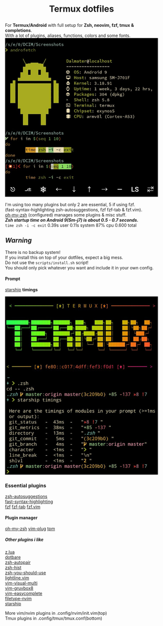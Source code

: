 # <p align="center">Termux dotfiles

For **Termux/Android** with full setup for **Zsh, neovim, fzf, tmux & completions**.<br>
With a lot of plugins, aliases, functions, colors and some fonts.<br>
![picture](pics/Screenshot_Termux.jpg)

I'm using too many plugins but only 2 are essential, 5 if using fzf.<br>
(fast-syntax-highlighting zsh-autosuggestions, fzf fzf-tab & fzf.vim).<br>
[oh-my-zsh](https://github.com/ohmyzsh/ohmyzsh) (configured) manages some plugins & misc stuff.<br>
***Zsh startup time on Android 9(Sm-j7) is about 0.5 - 0.7 seconds.***<br>
`time zsh -i -c exit`  0.39s user 0.11s system 87% cpu 0.600 total

## *Warning*

There is no backup system!<br> 
If you install this on top of your dotfiles, expect a big mess.<br>
Do not use the `scripts/install.sh` script!<br> 
You should only pick whatever you want and include it in your own config.

#### Prompt

[starship](https://github.com/starship/starship) **timings**

![Termux-pic](pics/Termux_Prompt-time.jpg)

### Essential plugins

[zsh-autosuggestions](https://github.com/zsh-users/zsh-autosuggestions)<br>
[fast-syntax-highlighting](https://github.com/zdharma-continuum/fast-syntax-highlighting)<br>
[fzf](https://github.com/junegunn/fzf.git) [fzf-tab](https://github.com/Aloxaf/fzf-tab) [fzf.vim](https://github.com/junegunn/fzf.vim.git)

#### Plugin manager

[oh-my-zsh](https://github.com/ohmyzsh/ohmyzsh)
[vim-plug](https://github.com/junegunn/vim-plug.git)
[tpm](https://github.com/tmux-plugins/tpm)

##### Other plugins i like

[z.lua](https://github.com/skywind3000/z.lua)<br>
[dotbare](https://github.com/kazhala/dotbare.git)<br>
[zsh-autopair](https://github.com/hlissner/zsh-autopair)<br>
[zsh-hist](https://github.com/marlonrichert/zsh-hist.git)<br>
[zsh-you-should-use](https://github.com/MichaelAquilina/zsh-you-should-use.git)<br>
[lightline.vim](https://github.com/itchyny/lightline.vim)<br>
[vim-visual-multi](https://github.com/mg979/vim-visual-multi.git)<br>
[vim-gruvbox8](https://github.com/lifepillar/vim-gruvbox8.git)<br>
[vim-easycomplete](https://github.com/jayli/vim-easycomplete.git)<br>
[filetype-nvim](https://github.com/nathom/filetype.nvim.git)<br>
[starship](https://github.com/starship/starship.git)

More vim/nvim plugins in .config/nvim/init.vim(top)<br> Tmux plugins in .config/tmux/tmux.conf(bottom)
